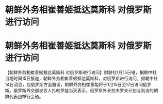 # 朝鲜外务相崔善姬抵达莫斯科 对俄罗斯进行访问

# 朝鲜外务相崔善姬抵达莫斯科 对俄罗斯进行访问

【朝鲜外务相崔善姬抵达莫斯科
对俄罗斯进行访问】财联社1月15日电，据朝中社当地时间15日报道，朝鲜外务相崔善姬抵达莫斯科，对俄罗斯进行访问。据朝中社14日消息，应俄罗斯方面邀请，朝鲜外务相崔善姬将于1月15日至17日访问俄罗斯。俄罗斯外交部发言人扎哈罗娃当天表示，俄罗斯外长拉夫罗夫计划与到访的朝鲜代表团举行会晤。

